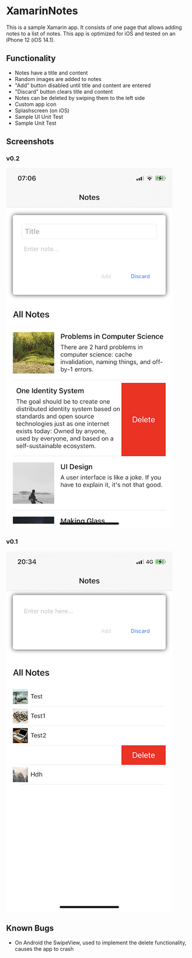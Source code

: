 # XamarinNotes
This is a sample Xamarin app. It consists of one page that allows adding notes to a list of notes.
This app is optimized for iOS and tested on an iPhone 12 (iOS 14.1).

## Functionality
- Notes have a title and content
- Random images are added to notes
- "Add" button disabled until title and content are entered
- "Discard" button clears title and content
- Notes can be deleted by swiping them to the left side
- Custom app icon
- Splashscreen (on iOS)
- Sample UI Unit Test
- Sample Unit Test

## Screenshots
### v0.2
![v0.2 Screenshot](./v0.2.png)

### v0.1
![v0.1 Screenshot](./v0.1.png)

## Known Bugs
- On Android the SwipeView, used to implement the delete functionality, causes the app to crash
